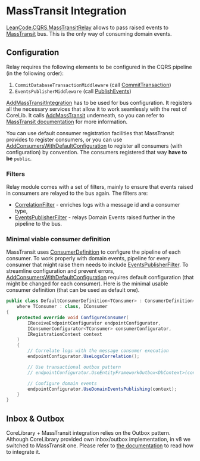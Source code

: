 # MassTransit Integration

[LeanCode.CQRS.MassTransitRelay] allows to pass raised events to [MassTransit](https://masstransit-project.com/) bus. This is the only way of consuming domain events.

## Configuration

Relay requires the following elements to be configured in the CQRS pipeline (in the following order):

1. `CommitDatabaseTransactionMiddleware` (call [CommitTransaction])
2. `EventsPublisherMiddleware` (call [PublishEvents])

[AddMassTransitIntegration] has to be used for bus configuration. It registers all the necessary services that allow it to work seamlessly with the rest of CoreLib. It calls [AddMassTransit](https://masstransit.io/documentation/configuration) underneath, so you can refer to [MassTransit documentation](https://masstransit.io/documentation/concepts) for more information.

You can use default consumer registration facilities that MassTransit provides to register consumers, or you can use [AddConsumersWithDefaultConfiguration] to register all consumers (with configuration) by convention. The consumers registered that way **have to be** `public`.

### Filters

Relay module comes with a set of filters, mainly to ensure that events raised in consumers are relayed to the bus again.
The filters are:

- [CorrelationFilter] - enriches logs with a message id and a consumer type,
- [EventsPublisherFilter] - relays Domain Events raised further in the pipeline to the bus.

### Minimal viable consumer definition

MassTransit uses [ConsumerDefinition](https://masstransit.io/documentation/configuration/consumers#consumer-definitions) to configure the pipeline of each consumer. To work properly with domain events, pipeline for every consumer that might raise them needs to include [EventsPublisherFilter]. To streamline configuration and prevent errors, [AddConsumersWithDefaultConfiguration] requires default configuration (that might be changed for each consumer). Here is the minimal usable consumer definition (that can be used as default one).

```csharp
public class DefaultConsumerDefinition<TConsumer> : ConsumerDefinition<TConsumer>
    where TConsumer : class, IConsumer
{
    protected override void ConfigureConsumer(
        IReceiveEndpointConfigurator endpointConfigurator,
        IConsumerConfigurator<TConsumer> consumerConfigurator,
        IRegistrationContext context
    )
    {
        // Correlate logs with the message consumer execution
        endpointConfigurator.UseLogsCorrelation();

        // Use transactional outbox pattern
        // endpointConfigurator.UseEntityFrameworkOutbox<DbContext>(context);

        // Configure domain events
        endpointConfigurator.UseDomainEventsPublishing(context);
    }
}
```

## Inbox & Outbox

CoreLibrary + MassTransit integration relies on the Outbox pattern. Although CoreLibrary provided own inbox/outbox implementation, in v8 we switched to MassTransit one. Please refer to [the documentation](https://masstransit.io/documentation/patterns/transactional-outbox) to read how to integrate it.

[LeanCode.CQRS.MassTransitRelay]: https://github.com/leancodepl/corelibrary/tree/v8.0-preview/src/CQRS/LeanCode.CQRS.MassTransitRelay
[CommitTransaction]: https://github.com/leancodepl/corelibrary/blob/v8.0-preview/src/CQRS/LeanCode.CQRS.MassTransitRelay/MassTransitRelayApplicationBuilderExtensions.cs#L9
[Publishevents]: https://github.com/leancodepl/corelibrary/blob/v8.0-preview/src/CQRS/LeanCode.CQRS.MassTransitRelay/MassTransitRelayApplicationBuilderExtensions.cs#L16
[AddMassTransitIntegration]: https://github.com/leancodepl/corelibrary/blob/v8.0-preview/src/CQRS/LeanCode.CQRS.MassTransitRelay/MassTransitRelayServiceCollectionExtensions.cs#L10
[AddConsumersWithDefaultConfiguration]: https://github.com/leancodepl/corelibrary/blob/v8.0-preview/src/CQRS/LeanCode.CQRS.MassTransitRelay/MassTransitRegistrationConfigurationExtensions.cs#L13
[CorrelationFilter]: https://github.com/leancodepl/corelibrary/blob/v8.0-preview/src/CQRS/LeanCode.CQRS.MassTransitRelay/Middleware/CorrelationFilter.cs
[EventsPublisherFilter]: https://github.com/leancodepl/corelibrary/blob/v8.0-preview/src/CQRS/LeanCode.CQRS.MassTransitRelay/Middleware/EventsPublisherFilter.cs
